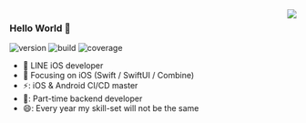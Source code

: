 <img align="right" src="https://github-readme-stats.vercel.app/api?username=hayasilin&show_icons=true&icon_color=CE1D2D&text_color=718096&bg_color=00000000&hide_title=true&hide_border=true" />

### Hello World 👋

![version](https://img.shields.io/badge/version-v1.0.0-informational.svg)
![build](https://img.shields.io/badge/build-passing-brightgreen.svg)
![coverage](https://img.shields.io/badge/coverage-100-important.svg)

- :hammer: LINE iOS developer
- :orange_book: Focusing on iOS (Swift / SwiftUI / Combine)
- ⚡: iOS & Android CI/CD master
- 🌱: Part-time backend developer
- 😄: Every year my skill-set will not be the same
